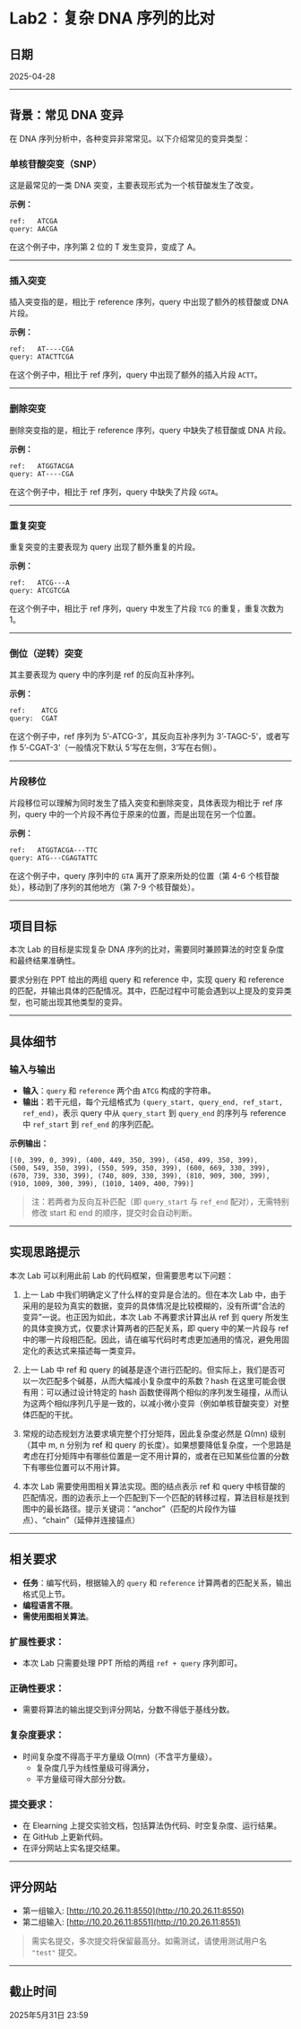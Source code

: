 # Lab2：复杂 DNA 序列的比对

## 日期
2025-04-28

---

## 背景：常见 DNA 变异

在 DNA 序列分析中，各种变异非常常见。以下介绍常见的变异类型：

### 单核苷酸突变（SNP）
这是最常见的一类 DNA 突变，主要表现形式为一个核苷酸发生了改变。

**示例：**
```
ref:   ATCGA
query: AACGA
```
在这个例子中，序列第 2 位的 T 发生变异，变成了 A。

---

### 插入突变
插入突变指的是，相比于 reference 序列，query 中出现了额外的核苷酸或 DNA 片段。

**示例：**
```
ref:   AT----CGA
query: ATACTTCGA
```
在这个例子中，相比于 ref 序列，query 中出现了额外的插入片段 `ACTT`。

---

### 删除突变
删除突变指的是，相比于 reference 序列，query 中缺失了核苷酸或 DNA 片段。

**示例：**
```
ref:   ATGGTACGA
query: AT----CGA
```
在这个例子中，相比于 ref 序列，query 中缺失了片段 `GGTA`。

---

### 重复突变
重复突变的主要表现为 query 出现了额外重复的片段。

**示例：**
```
ref:   ATCG---A
query: ATCGTCGA
```
在这个例子中，相比于 ref 序列，query 中发生了片段 `TCG` 的重复，重复次数为 1。

---

### 倒位（逆转）突变
其主要表现为 query 中的序列是 ref 的反向互补序列。

**示例：**
```
ref:    ATCG
query:  CGAT
```
在这个例子中，ref 序列为 5’-ATCG-3’，其反向互补序列为 3’-TAGC-5’，或者写作 5’-CGAT-3’（一般情况下默认 5’写在左侧，3’写在右侧）。

---

### 片段移位
片段移位可以理解为同时发生了插入突变和删除突变，具体表现为相比于 ref 序列，query 中的一个片段不再位于原来的位置，而是出现在另一个位置。

**示例：**
```
ref:   ATGGTACGA---TTC
query: ATG---CGAGTATTC
```
在这个例子中，query 序列中的 `GTA` 离开了原来所处的位置（第 4-6 个核苷酸处），移动到了序列的其他地方（第 7-9 个核苷酸处）。

---

## 项目目标

本次 Lab 的目标是实现复杂 DNA 序列的比对，需要同时兼顾算法的时空复杂度和最终结果准确性。

要求分别在 PPT 给出的两组 query 和 reference 中，实现 query 和 reference 的匹配，并输出具体的匹配情况。其中，匹配过程中可能会遇到以上提及的变异类型，也可能出现其他类型的变异。

---

## 具体细节

### 输入与输出

- **输入**：`query` 和 `reference` 两个由 `ATCG` 构成的字符串。
- **输出**：若干元组，每个元组格式为 `(query_start, query_end, ref_start, ref_end)`，表示 query 中从 `query_start` 到 `query_end` 的序列与 reference 中 `ref_start` 到 `ref_end` 的序列匹配。

**示例输出：**
```text
[(0, 399, 0, 399), (400, 449, 350, 399), (450, 499, 350, 399), 
(500, 549, 350, 399), (550, 599, 350, 399), (600, 669, 330, 399), 
(670, 739, 330, 399), (740, 809, 330, 399), (810, 909, 300, 399), 
(910, 1009, 300, 399), (1010, 1409, 400, 799)]
```

> 注：若两者为反向互补匹配（即 `query_start` 与 `ref_end` 配对），无需特别修改 start 和 end 的顺序，提交时会自动判断。

---

## 实现思路提示

本次 Lab 可以利用此前 Lab 的代码框架，但需要思考以下问题：

1. 上一 Lab 中我们明确定义了什么样的变异是合法的。但在本次 Lab 中，由于采用的是较为真实的数据，变异的具体情况是比较模糊的，没有所谓“合法的变异”一说。也正因为如此，本次 Lab 不再要求计算出从 ref 到 query 所发生的具体变换方式，仅要求计算两者的匹配关系，即 query 中的某一片段与 ref 中的哪一片段相匹配。因此，请在编写代码时考虑更加通用的情况，避免用固定化的表达式来描述每一类变异。

2. 上一 Lab 中 ref 和 query 的碱基是逐个进行匹配的。但实际上，我们是否可以一次匹配多个碱基，从而大幅减小复杂度中的系数？hash 在这里可能会很有用：可以通过设计特定的 hash 函数使得两个相似的序列发生碰撞，从而认为这两个相似序列几乎是一致的，以减小微小变异（例如单核苷酸突变）对整体匹配的干扰。

3. 常规的动态规划方法要求填完整个打分矩阵，因此复杂度必然是 Ω(mn) 级别（其中 m, n 分别为 ref 和 query 的长度）。如果想要降低复杂度，一个思路是考虑在打分矩阵中有哪些位置是一定不用计算的，或者在已知某些位置的分数下有哪些位置可以不用计算。

4. 本次 Lab 需要使用图相关算法实现。图的结点表示 ref 和 query 中核苷酸的匹配情况，图的边表示上一个匹配到下一个匹配的转移过程，算法目标是找到图中的最长路径。提示关键词：“anchor”（匹配的片段作为锚点）、“chain”（延伸并连接锚点）

---

## 相关要求

- **任务**：编写代码，根据输入的 `query` 和 `reference` 计算两者的匹配关系，输出格式见上节。
- **编程语言不限**。
- **需使用图相关算法**。

### 扩展性要求：
- 本次 Lab 只需要处理 PPT 所给的两组 `ref + query` 序列即可。

### 正确性要求：
- 需要将算法的输出提交到评分网站，分数不得低于基线分数。

### 复杂度要求：
- 时间复杂度不得高于平方量级 O(mn)（不含平方量级）。
  - 复杂度几乎为线性量级可得满分，
  - 平方量级可得大部分分数。

### 提交要求：
- 在 Elearning 上提交实验文档，包括算法伪代码、时空复杂度、运行结果。
- 在 GitHub 上更新代码。
- 在评分网站上实名提交结果。

---

## 评分网站

- 第一组输入: [http://10.20.26.11:8550](http://10.20.26.11:8550)
- 第二组输入: [http://10.20.26.11:8551](http://10.20.26.11:8551)

> 需实名提交，多次提交将保留最高分。如需测试，请使用测试用户名 `"test"` 提交。

---

## 截止时间
2025年5月31日 23:59
